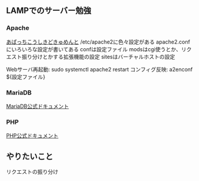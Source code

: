 ## LAMPでのサーバー勉強

### Apache
[あぱっちこうしきどきゅめんと](http://httpd.apache.org/docs/2.4/)
/etc/apache2に色々設定がある
apache2.confにいろいろな設定が書いてある
confは設定ファイル
modsはcgi使うとか、リクエスト振り分けとかする拡張機能の設定
sitesはバーチャルホストの設定

Webサーバ再起動: sudo systemctl apache2 restart 
コンフィグ反映: a2enconf ${設定ファイル}

### MariaDB
[MariaDB公式ドキュメント](https://mariadb.org/)

### PHP
[PHP公式ドキュメント](http://php.net/manual/ja/index.php)


## やりたいこと
リクエストの振り分け

